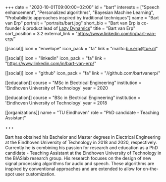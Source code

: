 +++
date = "2020-10-01T09:00:00+02:00"
id = "bart"
interests = ["Speech enhancement", "Personalized algorithms", "Bayesian Machine Learning", "Probabilistic approaches inspired by traditional techniques"]
name = "Bart van Erp"
portrait = "portraits/bart.jpg"
short_bio = "Bart van Erp is co-founder & product lead of [Lazy Dynamics](https://lazydynamics.com/)"
title = "Bart van Erp"
sort_position = 3.2
external_link = "https://www.linkedin.com/in/bart-van-erp/"

[[social]]
    icon = "envelope"
    icon_pack = "fa"
    link = "mailto:b.v.erp@tue.nl"

[[social]]
    icon = "linkedin"
    icon_pack = "fa"
    link = "https://www.linkedin.com/in/bart-van-erp/"

[[social]]
    icon = "github"
    icon_pack = "fa"
    link = "//github.com/bartvanerp/"

[[education]]
    course = "MSc in Electrical Engineering"
    institution = 'Eindhoven University of Technology'
    year = 2020

[[education]]
    course = "BSc in Electrical Engineering"
    institution = 'Eindhoven University of Technology'
    year = 2018

[[organizations]]
    name = "TU Eindhoven"
    role = "PhD candidate - Teaching Assistant"

+++

Bart has obtained his Bachelor and Master degrees in Electrical Engineering at the Eindhoven University of Technology in 2018 and 2020, respectively.
Currently he is combining his passion for research and education as a PhD candidate - Teaching Assistant at the Eindhoven University of Technology in the BIASlab research group.
His research focuses on the design of new signal processing algorithms for audio and speech.
These algorithms are inspired by conventional approaches and are extended to allow for on-the-spot user customization.
